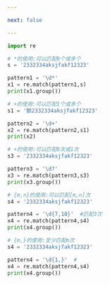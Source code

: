 ```yaml
---

next: false

---
```




<BlogInfo id="756" title="4.重复数量的符号" author="白日梦想猿" pv=0 read_times=0 pre_cost_time="0分28秒" category="正则表达式" tag_list="['正则表达式']" create_time="2020.05.27 17:37:37" update_time="2020.05.27 17:47:19" />

```python
import re

# *的使用:可以匹配0个或多个
s = '2332334aksjfakf12323'

pattern1 = '\d*'
x1 = re.match(pattern1,s)
print(x1.group())

# +的使用:可以匹配1个或多个
s1 = '额2332334aksjfakf12323'

pattern2 = '\d+'
x2 = re.match(pattern2,s1)
print(x2)

# +的使用:可以匹配0次或1次
s3 = '2332334aksjfakf12323'

pattern3 = '\d?'
x3 = re.match(pattern3,s3)
print(x3.group())

# {m,n}的使用:可以匹配[m,n]次
s4 = '2332334aksjfakf12323'

pattern4 = '\d{7,10}'  #匹配3次
x4 = re.match(pattern4,s4)
print(x4.group())

# {m,}的使用:至少匹配m次
s4 = '2332334aksjfakf12323'

pattern4 = '\d{1,}'  #
x4 = re.match(pattern4,s4)
print(x4.group())

```



<ActionBox />
